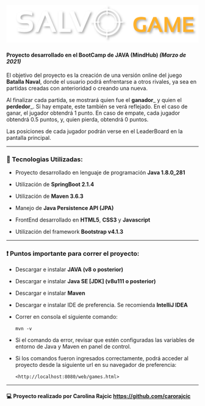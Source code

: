 ![picture alt](https://github.com/carorajcic/SALVO-Battleship/blob/master/src/main/resources/static/web/img/titlebannersalvo.png)
------------------------------------

#### Proyecto desarrollado en el BootCamp de JAVA (MindHub) ___(Marzo de 2021)___ 
 El objetivo del proyecto es la creación de una versión online del juego __Batalla Naval__, donde el usuario podrá enfrentarse a otros rivales, ya sea en partidas creadas con anterioridad o creando una nueva.
 
Al finalizar cada partida, se mostrará quien fue el __ganador___ y quien el __perdedor___. Si hay empate, este también se verá reflejado. 
En el caso de ganar, el jugador obtendrá 1 punto. En caso de empate, cada jugador obtendrá 0.5 puntos, y, quien pierda, obtendrá 0 puntos. 

Las posiciones de cada jugador podrán verse en el LeaderBoard en la pantalla principal.

------------------------------------

### :wrench: Tecnologias Utilizadas: ####

* Proyecto desarrollado en lenguaje de programación __Java 1.8.0_281__

* Utilización de __SpringBoot 2.1.4__

* Utilización de __Maven 3.6.3__

* Manejo de __Java Persistence API (JPA)__

* FrontEnd desarrollado en __HTML5__, __CSS3__ y __Javascript__

* Utilización del framework __Bootstrap v4.1.3__
------------------------------------
 ### :exclamation: Puntos importante para correr el proyecto:
  * Descargar e instalar __JAVA (v8 o posterior)__

  * Descargar e instalar __Java SE [JDK] (v8u111 o posterior)__

  * Descargar e instalar __Maven__

  * Descargar e instalar IDE de preferencia. Se recomienda __IntelliJ IDEA__
 
* Correr en consola el siguiente comando:

      mvn -v


 * Si el comando da error, revisar que estén configuradas las variables de entorno de Java y Maven en panel de control. 


* Si los comandos fueron ingresados correctamente, podrá acceder al proyecto desde la siguiente url en su navegador de preferencia:

      <http://localhost:8080/web/games.html>
 

***
#### :computer:  Proyecto realizado por Carolina Rajcic <https://github.com/carorajcic>

